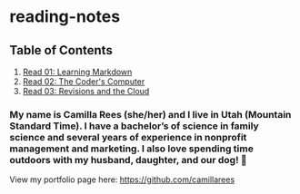 # reading-notes

## Table of Contents

1. [Read 01: Learning Markdown](read-01-learning-markdown.md)
2. [Read 02: The Coder's Computer](read-02-the-coders-computer.md)
3. [Read 03: Revisions and the Cloud](read-03-revisions-and-the-cloud.md)

### My name is Camilla Rees (she/her) and I live in Utah (Mountain Standard Time). I have a bachelor’s of science in family science and several years of experience in nonprofit management and marketing. I also love spending time outdoors with my husband, daughter, and our dog! 🐶

View my portfolio page here: https://github.com/camillarees

